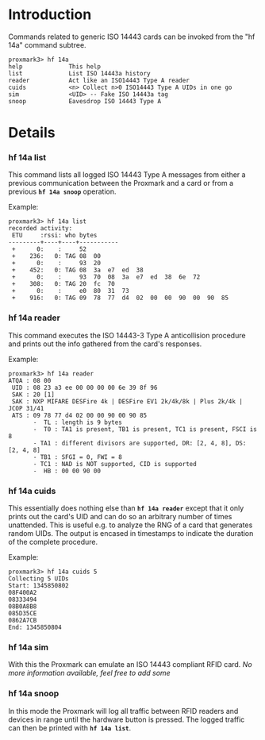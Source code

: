 # Introduction #

Commands related to generic ISO 14443 cards can be invoked from the "hf 14a" command subtree.

```
proxmark3> hf 14a
help             This help          
list             List ISO 14443a history          
reader           Act like an ISO14443 Type A reader          
cuids            <n> Collect n>0 ISO14443 Type A UIDs in one go
sim              <UID> -- Fake ISO 14443a tag          
snoop            Eavesdrop ISO 14443 Type A          
```

# Details #

### hf 14a list ###
This command lists all logged ISO 14443 Type A messages from either a previous communication between the Proxmark and a card or from a previous **`hf 14a snoop`** operation.

Example:
```
proxmark3> hf 14a list
recorded activity:          
 ETU     :rssi: who bytes          
---------+----+----+-----------          
 +      0:    :     52              
 +    236:   0: TAG 08  00              
 +      0:    :     93  20              
 +    452:   0: TAG 08  3a  e7  ed  38              
 +      0:    :     93  70  08  3a  e7  ed  38  6e  72              
 +    308:   0: TAG 20  fc  70              
 +      0:    :     e0  80  31  73              
 +    916:   0: TAG 09  78  77  d4  02  00  00  90  00  90  85              
```

### hf 14a reader ###
This command executes the ISO 14443-3 Type A anticollision procedure and prints out the info gathered from the card's responses.

Example:
```
proxmark3> hf 14a reader
ATQA : 08 00          
 UID : 08 23 a3 ee 00 00 00 00 6e 39 8f 96           
 SAK : 20 [1]          
 SAK : NXP MIFARE DESFire 4k | DESFire EV1 2k/4k/8k | Plus 2k/4k | JCOP 31/41          
 ATS : 09 78 77 d4 02 00 00 90 00 90 85           
       -  TL : length is 9 bytes          
       -  T0 : TA1 is present, TB1 is present, TC1 is present, FSCI is 8          
       - TA1 : different divisors are supported, DR: [2, 4, 8], DS: [2, 4, 8]          
       - TB1 : SFGI = 0, FWI = 8          
       - TC1 : NAD is NOT supported, CID is supported          
       -  HB : 00 00 90 00           
```

### hf 14a cuids ###
This essentially does nothing else than **`hf 14a reader`** except that it only prints out the card's UID and can do so an arbitrary number of times unattended. This is useful e.g. to analyze the RNG of a card that generates random UIDs. The output is encased in timestamps to indicate the duration of the complete procedure.

Example:
```
proxmark3> hf 14a cuids 5
Collecting 5 UIDs          
Start: 1345850802          
08F400A2          
08333494          
08B0A8B8          
085D35CE          
0862A7CB          
End: 1345850804          
```

### hf 14a sim ###
With this the Proxmark can emulate an ISO 14443 compliant RFID card.
_No more information available, feel free to add some_

### hf 14a snoop ###
In this mode the Proxmark will log all traffic between RFID readers and devices in range until the hardware button is pressed. The logged traffic can then be printed with **`hf 14a list`**.